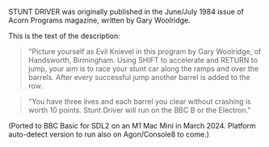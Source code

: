 STUNT DRIVER was originally published in the June/July 1984 issue of Acorn Programs magazine, written by Gary Woolridge.

This is the text of the description:

> "Picture yourself as Evil Knievel in this program by Gary Woolridge, of Handsworth, Birmingham. Using SHIFT to accelerate and RETURN to jump, your aim is to race your stunt car along the ramps and over the barrels. After every successful jump another barrel is added to the row.

> "You have three lives and each barrel you clear without crashing is worth 10 points. Stunt Driver will run on the BBC B or the Electron."

(Ported to BBC Basic for SDL2 on an M1 Mac Mini in March 2024. Platform auto-detect version to run also on Agon/Console8 to come.)